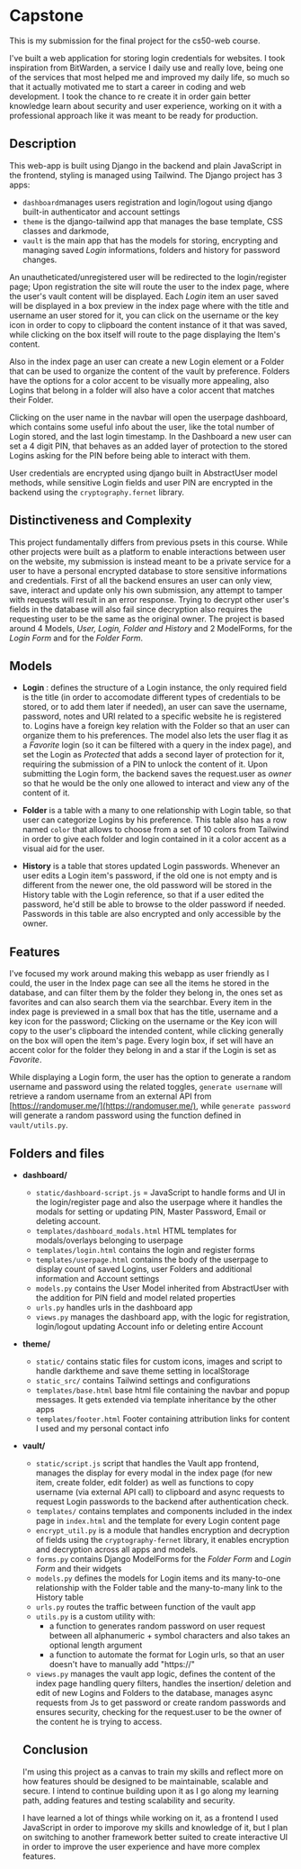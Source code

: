 # Capstone
This is my submission for the final project for the cs50-web course.

I've built a web application for storing login credentials for websites.
I took inspiration from BitWarden, a service I daily use and really love, being one of the services that most helped me and improved my daily life, so much so that it actually motivated me to start a career in coding and web development.
I took the chance to re create it in order gain better knowledge learn about security and user experience, working on it with a professional approach like it was meant to be ready for production.

## Description

This web-app is built using Django in the backend and plain JavaScript in the frontend, styling is managed using Tailwind.
The Django project has 3 apps:
* `dashboard`manages users registration and login/logout using django built-in authenticator and account settings
* `theme` is the django-tailwind app that manages the base template, CSS classes and darkmode,
* `vault` is the main app that has the models for storing, encrypting and managing saved *Login* informations, folders and history for password changes.

An unautheticated/unregistered user will be redirected to the login/register page;
Upon registration the site will route the user to the index page, where the user's vault content will be displayed.
Each *Login* item an user saved will be displayed in a box preview in the index page where with the title and username an user stored for it, you can click on the username or the key icon in order to copy to clipboard the content instance of it that was saved, while clicking on the box itself will route to the page displaying the Item's content.

Also in the index page an user can create a new Login element or a Folder that can be used to organize the content of the vault by preference.
Folders have the options for a color accent to be visually more appealing, also Logins that belong in a folder will also have a color accent that matches their Folder.

Clicking on the user name in the navbar will open the userpage dashboard, which contains some useful info about the user, like the total number of Login stored, and the last login timestamp.
In the Dashboard a new user can set a 4 digit PIN, that behaves as an added layer of protection to the stored Logins asking for the PIN before being able to interact with them.

User credentials are encrypted using django built in AbstractUser model methods, while sensitive Login fields and user PIN are encrypted in the backend using the `cryptography.fernet` library.


## Distinctiveness and Complexity
This project fundamentally differs from previous psets in this course.
While other projects were built as a platform to enable interactions between user on the website, my submission is instead meant to be a private service for a user to have a personal encrypted database to store sensitive informations and credentials.
First of all the backend ensures an user can only view, save, interact and update only his own submission, any attempt to tamper with requests will result in an error response.
Trying to decrypt other user's fields in the database will also fail since decryption also requires the requesting user to be the same as the original owner.
The project is based around 4 Models, *User, Login, Folder and History* and 2 ModelForms, for the *Login Form* and for the *Folder Form*.

## Models
* **Login** : defines the structure of a Login instance, the only required field is the title (in order to accomodate different types of credentials to be stored, or to add them later if needed), an user can save the username, password, notes and URI related to a specific website he is registered to.
Logins have a foreign key relation with the Folder so that an user can organize them to his preferences.
The model also lets the user flag it as a *Favorite* login (so it can be filtered with a query in the index page), and set the Login as *Protected* that adds a second layer of protection for it, requiring the submission of a PIN to unlock the content of it.
Upon submitting the Login form, the backend saves the request.user as *owner* so that he would be the only one allowed to interact and view any of the content of it.

* **Folder** is a table with a many to one relationship with Login table, so that user can categorize Logins by his preference.
This table also has a row named `color` that allows to choose from a set of 10 colors from Tailwind in order to give each folder and login contained in it a color accent as a visual aid for the user.

* **History** is a table that stores updated Login passwords. Whenever an user edits a Login item's password, if the old one is not empty and is different from the newer one, the old password will be stored in the History table with the Login reference, so that if a user edited the password, he'd still be able to browse to the older password if needed.
Passwords in this table are also encrypted and only accessible by the owner.

## Features
I've focused my work around making this webapp as user friendly as I could, the user in the Index page can see all the items he stored in the database, and can filter them by the folder they belong in, the ones set as favorites and can also search them via the searchbar.
Every item in the index page is previewed in a small box that has the title, username and a key icon for the password;
Clicking on the username or the Key icon will copy to the user's clipboard the intended content, while clicking generally on the box will open the item's page.
Every login box, if set will have an accent color for the folder they belong in and a star if the Login is set as *Favorite*.

While displaying a Login form, the user has the option to generate a random username and password using the related toggles, `generate username` will retrieve a random username from an external API from [https://randomuser.me/](https://randomuser.me/), while `generate password` will generate a random password using the function defined in `vault/utils.py`.

## Folders and files
* **dashboard/**
    * `static/dashboard-script.js` = JavaScript to handle forms and UI in the login/register page and also the userpage where it handles the modals for setting or updating PIN, Master Password, Email or deleting account.
    * `templates/dashboard_modals.html` HTML templates for modals/overlays belonging to userpage
    * `templates/login.html` contains the login and register forms
    * `templates/userpage.html` contains the body of the userpage to display count of saved Logins, user Folders and additional information and Account settings
    * `models.py` contains the User Model inherited from AbstractUser with the addition for PIN field and model related properties
    * `urls.py` handles urls in the dashboard app
    * `views.py` manages the dashboard app, with the logic for registration, login/logout updating Account info or deleting entire Account

* **theme/**
    * `static/` contains static files for custom icons, images and script to handle darktheme and save theme setting in localStorage
    * `static_src/` contains Tailwind settings and configurations
    * `templates/base.html` base html file containing the navbar and popup messages. It gets extended via template inheritance by the other apps
    * `templates/footer.html` Footer containing attribution links for content I used and my personal contact info

* **vault/**
    * `static/script.js` script that handles the Vault app frontend, manages the display for every modal in the index page (for new item, create folder, edit folder) as well as functions to copy username (via external API call) to clipboard and async requests to request Login passwords to the backend after authentication check.
    * `templates/` contains templates and components included in the index page in `index.html` and the template for every Login content page
    * `encrypt_util.py` is a module that handles encryption and decryption of fields using the `cryptography-fernet` library, it enables encryption and decryption across all apps and models.
    * `forms.py` contains Django ModelForms for the *Folder Form* and *Login Form* and their widgets
    * `models.py` defines the models for Login items and its many-to-one relationship with the Folder table and the many-to-many link to the History table
    * `urls.py` routes the traffic between function of the vault app
    * `utils.py` is a custom utility with:
        * a function to generates random password on user request between all alphanumeric + symbol characters and also takes an optional length argument
        * a function to automate the format for Login urls, so that an user doesn't have to manually add "https://"
    * `views.py` manages the vault app logic, defines the content of the index page handling query filters, handles the insertion/ deletion and edit of new Logins and Folders to the database, manages async requests from Js to get password or create random passwords and ensures security, checking for the request.user to be the owner of the content he is trying to access.

    ## Conclusion

    I'm using this project as a canvas to train my skills and reflect more on how features should be designed to be maintainable, scalable and secure.
    I intend to continue building upon it as I go along my learning path, adding features and testing scalability and security.

    I have learned a lot of things while working on it, as a frontend I used JavaScript in order to imporove my skills and knowledge of it, but I plan on switching to another framework better suited to create interactive UI in order to improve the user experience and have more complex features.
